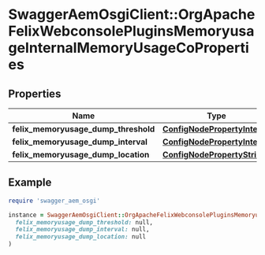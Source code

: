 # SwaggerAemOsgiClient::OrgApacheFelixWebconsolePluginsMemoryusageInternalMemoryUsageCoProperties

## Properties

| Name | Type | Description | Notes |
| ---- | ---- | ----------- | ----- |
| **felix_memoryusage_dump_threshold** | [**ConfigNodePropertyInteger**](ConfigNodePropertyInteger.md) |  | [optional] |
| **felix_memoryusage_dump_interval** | [**ConfigNodePropertyInteger**](ConfigNodePropertyInteger.md) |  | [optional] |
| **felix_memoryusage_dump_location** | [**ConfigNodePropertyString**](ConfigNodePropertyString.md) |  | [optional] |

## Example

```ruby
require 'swagger_aem_osgi'

instance = SwaggerAemOsgiClient::OrgApacheFelixWebconsolePluginsMemoryusageInternalMemoryUsageCoProperties.new(
  felix_memoryusage_dump_threshold: null,
  felix_memoryusage_dump_interval: null,
  felix_memoryusage_dump_location: null
)
```

